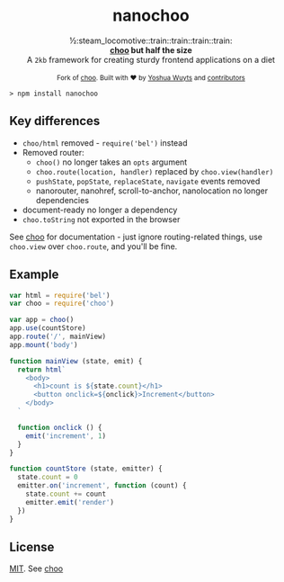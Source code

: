 <h1 align="center">nanochoo</h1>

<div align="center">
  ½:steam_locomotive::train::train::train::train:
</div>
<div align="center">
  <strong><a href='https://github.com/choojs/choo'>choo</a> but half the size</strong>
</div>
<div align="center">
  A <code>2kb</code> framework for creating sturdy frontend applications on a diet
</div>

<br />

<div align="center">
  <sub>Fork of <a href='https://github.com/choojs/choo'>choo</a>. Built with ❤︎ by
  <a href="https://twitter.com/yoshuawuyts">Yoshua Wuyts</a> and
  <a href="https://github.com/heyitsmeuralex/nanochoo/graphs/contributors">
    contributors
  </a>
</div>

```
> npm install nanochoo
```

## Key differences

* `choo/html` removed - `require('bel')` instead
* Removed router:
  * `choo()` no longer takes an `opts` argument
  * `choo.route(location, handler)` replaced by `choo.view(handler)`
  * `pushState`, `popState`, `replaceState`, `navigate` events removed
  * nanorouter, nanohref, scroll-to-anchor, nanolocation no longer dependencies
* document-ready no longer a dependency
* `choo.toString` not exported in the browser

See [choo](https://github.com/choojs/choo) for documentation - just ignore
routing-related things, use `choo.view` over `choo.route`, and you'll be fine.

## Example
```js
var html = require('bel')
var choo = require('choo')

var app = choo()
app.use(countStore)
app.route('/', mainView)
app.mount('body')

function mainView (state, emit) {
  return html`
    <body>
      <h1>count is ${state.count}</h1>
      <button onclick=${onclick}>Increment</button>
    </body>
  `

  function onclick () {
    emit('increment', 1)
  }
}

function countStore (state, emitter) {
  state.count = 0
  emitter.on('increment', function (count) {
    state.count += count
    emitter.emit('render')
  })
}
```

## License
[MIT](https://tldrlegal.com/license/mit-license). See [choo](https://github.com/choojs/choo)
